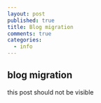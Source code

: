 ```yaml
---
layout: post
published: true
title: Blog migration
comments: true
categories: 
  - info
---
```


## blog migration

this post should not be visible
